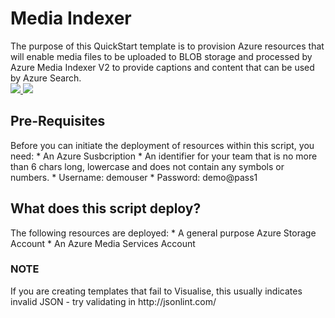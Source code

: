 <h1>Media Indexer</h1>
The purpose of this QuickStart template is to provision Azure resources that will enable media files to be uploaded to BLOB storage and processed by Azure Media Indexer V2 to provide captions and content that can be used by Azure Search.
</br>
<a href="https://portal.azure.com/#create/Microsoft.Template/uri/https%3A%2F%2Fraw.githubusercontent.com%2Fdavesamuelson%2Fmediaindexer%2fmaster%2Fazuredeploy.json" target="_blank">
    <img src="http://azuredeploy.net/deploybutton.png"/>
</a>
<a href="http://armviz.io/#/?load=https://raw.githubusercontent.com/davesamuelson/mediaindexern/master/azuredeploy.json" target="_blank">
  <img src="http://armviz.io/visualizebutton.png"/>
</a>


<h2>Pre-Requisites</h2>
Before you can initiate the deployment of resources within this script, you  need:
* An Azure Susbcription
* An identifier for your team that is no more than 6 chars long, lowercase and does not contain any symbols or numbers.
* Username: demouser
* Password: demo@pass1


<h2>What does this script deploy?</h2>
The following resources are deployed:
* A general purpose Azure Storage Account 
* An Azure Media Services Account



<h3>NOTE</h3>
If you are creating templates that fail to Visualise, this usually indicates invalid JSON - try validating in http://jsonlint.com/



